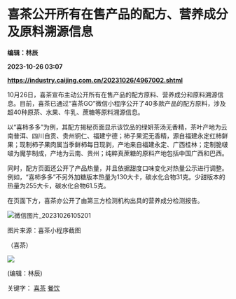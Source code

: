 # 喜茶公开所有在售产品的配方、营养成分及原料溯源信息
**编辑：林辰**

**2023-10-26 03:07**

**https://industry.caijing.com.cn/20231026/4967002.shtml**

10月26日，喜茶宣布主动公开所有在售产品的配方原料、营养成分和原料溯源信息。目前，喜茶已通过“喜茶GO”微信小程序公开了40多款产品的配方原料，涉及超40种原茶、水果、牛乳、蔗糖等原料溯源信息。

以“喜柿多多”为例，其配方揭秘页面显示该饮品的绿妍茶汤无香精，茶叶产地为云南普洱、四川自贡、贵州铜仁、福建宁德；柿子果泥无香精，源自福建永定红柿鲜果；现制柿子果肉属当季鲜柿每日现剥，产地来自福建永定、广西桂林；定制脆啵啵为魔芋制成，产地为云南、贵州；纯粹真蔗糖的原料产地包括中国广西和巴西。

同时，配方页面还公开了产品热量，并且依据甜度口味变化对热量公示进行调整。例如，“喜柿多多”不另外加糖版本热量为130大卡，碳水化合物31克。少甜版本的热量为255大卡，碳水化合物61.5克。

在页面下方，喜茶亦公开了由第三方检测机构出具的营养成分检测报告。

![微信图片_20231026105201](https://tx3.cdn.caijing.com.cn/2023/1026/1698288732372.png)

图片来源：喜茶小程序截图

（喜茶）

![](https://tx1.cdn.caijing.com.cn/2014-03-27/114048455.jpg)

(编辑：林辰)

关键字： [喜茶](https://app.caijing.com.cn/tags.php?tag=%E5%96%9C%E8%8C%B6 "喜茶") [餐饮](https://app.caijing.com.cn/tags.php?tag=%E9%A4%90%E9%A5%AE "餐饮")